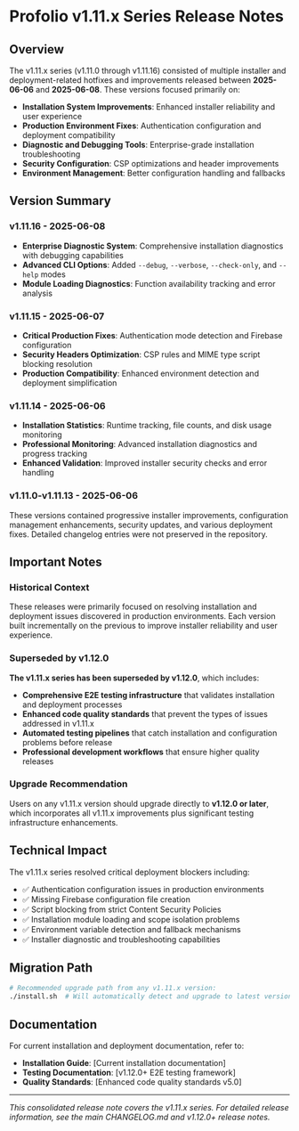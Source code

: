 # Profolio v1.11.x Series Release Notes

## Overview

The v1.11.x series (v1.11.0 through v1.11.16) consisted of multiple installer and deployment-related hotfixes and improvements released between **2025-06-06** and **2025-06-08**. These versions focused primarily on:

- **Installation System Improvements**: Enhanced installer reliability and user experience
- **Production Environment Fixes**: Authentication configuration and deployment compatibility
- **Diagnostic and Debugging Tools**: Enterprise-grade installation troubleshooting
- **Security Configuration**: CSP optimizations and header improvements
- **Environment Management**: Better configuration handling and fallbacks

## Version Summary

### **v1.11.16** - 2025-06-08

- **Enterprise Diagnostic System**: Comprehensive installation diagnostics with debugging capabilities
- **Advanced CLI Options**: Added `--debug`, `--verbose`, `--check-only`, and `--help` modes
- **Module Loading Diagnostics**: Function availability tracking and error analysis

### **v1.11.15** - 2025-06-07

- **Critical Production Fixes**: Authentication mode detection and Firebase configuration
- **Security Headers Optimization**: CSP rules and MIME type script blocking resolution
- **Production Compatibility**: Enhanced environment detection and deployment simplification

### **v1.11.14** - 2025-06-06

- **Installation Statistics**: Runtime tracking, file counts, and disk usage monitoring
- **Professional Monitoring**: Advanced installation diagnostics and progress tracking
- **Enhanced Validation**: Improved installer security checks and error handling

### **v1.11.0-v1.11.13** - 2025-06-06

These versions contained progressive installer improvements, configuration management enhancements, security updates, and various deployment fixes. Detailed changelog entries were not preserved in the repository.

## Important Notes

### **Historical Context**

These releases were primarily focused on resolving installation and deployment issues discovered in production environments. Each version built incrementally on the previous to improve installer reliability and user experience.

### **Superseded by v1.12.0**

**The v1.11.x series has been superseded by v1.12.0**, which includes:

- **Comprehensive E2E testing infrastructure** that validates installation and deployment processes
- **Enhanced code quality standards** that prevent the types of issues addressed in v1.11.x
- **Automated testing pipelines** that catch installation and configuration problems before release
- **Professional development workflows** that ensure higher quality releases

### **Upgrade Recommendation**

Users on any v1.11.x version should upgrade directly to **v1.12.0 or later**, which incorporates all v1.11.x improvements plus significant testing infrastructure enhancements.

## Technical Impact

The v1.11.x series resolved critical deployment blockers including:

- ✅ Authentication configuration issues in production environments
- ✅ Missing Firebase configuration file creation
- ✅ Script blocking from strict Content Security Policies
- ✅ Installation module loading and scope isolation problems
- ✅ Environment variable detection and fallback mechanisms
- ✅ Installer diagnostic and troubleshooting capabilities

## Migration Path

```bash
# Recommended upgrade path from any v1.11.x version:
./install.sh  # Will automatically detect and upgrade to latest version (v1.12.0+)
```

## Documentation

For current installation and deployment documentation, refer to:

- **Installation Guide**: [Current installation documentation]
- **Testing Documentation**: [v1.12.0+ E2E testing framework]
- **Quality Standards**: [Enhanced code quality standards v5.0]

---

_This consolidated release note covers the v1.11.x series. For detailed release information, see the main CHANGELOG.md and v1.12.0+ release notes._

